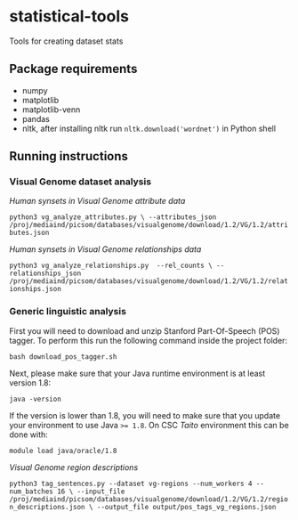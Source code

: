 # statistical-tools
Tools for creating dataset stats

## Package requirements

* numpy
* matplotlib
* matplotlib-venn
* pandas
* nltk, after installing nltk run `nltk.download('wordnet')` in Python shell

## Running instructions

### Visual Genome dataset analysis

*Human synsets in Visual Genome attribute data*

`python3 vg_analyze_attributes.py \
    --attributes_json /proj/mediaind/picsom/databases/visualgenome/download/1.2/VG/1.2/attributes.json`

*Human synsets in Visual Genome relationships data*

`python3 vg_analyze_relationships.py  --rel_counts \
    --relationships_json /proj/mediaind/picsom/databases/visualgenome/download/1.2/VG/1.2/relationships.json`

### Generic linguistic analysis

First you will need to download and unzip Stanford Part-Of-Speech (POS) tagger. To perform this run the following command inside the project folder:

`bash download_pos_tagger.sh`

Next, please make sure that your Java runtime environment is at least version 1.8:

`java -version`

If the version is lower than 1.8, you will need to make sure that you update your environment to use Java `>= 1.8`. On CSC _Taito_ environment this can be done with:

`module load java/oracle/1.8`

*Visual Genome region descriptions*

`python3 tag_sentences.py --dataset vg-regions --num_workers 4 --num_batches 16 \
    --input_file /proj/mediaind/picsom/databases/visualgenome/download/1.2/VG/1.2/region_descriptions.json \
    --output_file output/pos_tags_vg_regions.json`